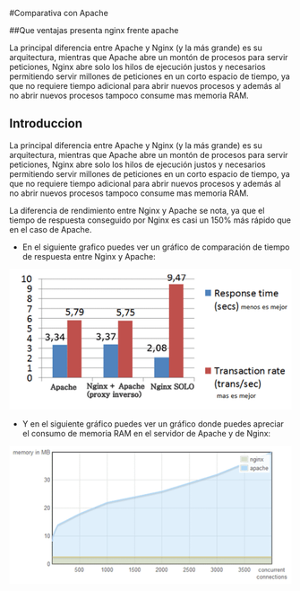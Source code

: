 #Comparativa con Apache
  
##Que ventajas presenta nginx frente apache

  La principal diferencia entre Apache y Nginx (y la más grande) es su arquitectura, mientras que Apache abre un montón de procesos para servir peticiones, Nginx abre solo los hilos de ejecución justos y necesarios permitiendo servir millones de peticiones en un corto espacio de tiempo, ya que no requiere tiempo adicional para abrir nuevos procesos y además al no abrir nuevos procesos tampoco consume mas memoria RAM.

## Introduccion

 La principal diferencia entre Apache y Nginx (y la más grande) es su arquitectura, mientras que Apache abre un montón de procesos para servir peticiones, Nginx abre solo los hilos de ejecución justos y necesarios permitiendo servir millones de peticiones en un corto espacio de tiempo, ya que no requiere tiempo adicional para abrir nuevos procesos y además al no abrir nuevos procesos tampoco consume mas memoria RAM.

La diferencia de rendimiento entre Nginx y Apache se nota, ya que el tiempo de respuesta conseguido por Nginx es casi un 150% más rápido que en el caso de Apache.

* En el siguiente grafico puedes ver un gráfico de comparación de tiempo de respuesta entre Nginx y Apache:

 
 ![captura1.png](/capturas/captura1.png)

* Y en el siguiente gráfico puedes ver un gráfico donde puedes apreciar el consumo de memoria RAM en el servidor de Apache y de Nginx:

 ![captura2.png](/capturas/captura2.png)


 
